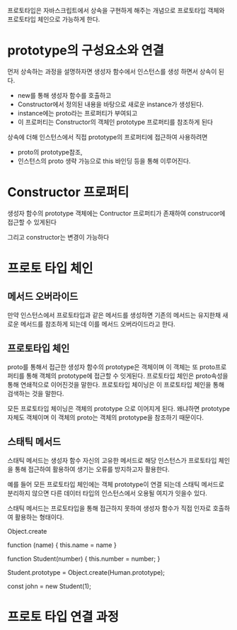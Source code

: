 프로토타입은 자바스크립트에서 상속을 구현하게 해주는 개념으로 프로토타입 객체와 프로토타입 체인으로 가능하게 한다.

# prototype의 구성요소와 연결

먼저 상속하는 과정을 설명하자면
생성자 함수에서 인스턴스를 생성 하면서 상속이 된다.
- new를 통해 생성자 함수를 호출하고
- Constructor에서 정의된 내용을 바탕으로 새로운 instance가 생성된다.
- instance에는 proto라는 프로퍼티가 부여되고
- 이 프로퍼티는 Constructor의 객체인 prototype 프로퍼티를 참조하게 된다

상속에 더해 인스턴스에서 직접 prototype의 프로퍼티에 접근하여 사용하려면 
- proto의 prototype참조, 
- 인스턴스의 proto 생략 가능으로 this 바인딩
등을 통해 이루어진다.

# Constructor 프로퍼티
생성자 함수의 prototype 객체에는 Contructor 프로퍼티가 존재하여 construcor에 접근할 수 있게된다

그리고 constructor는 변경이 가능하다


# 프로토 타입 체인
## 메서드 오버라이드
만약 인스턴스에서 프로토타입과 같은 메서드를 생성하면 기존의 메서드는 유지한채 새로운 메서드를 참조하게 되는데 이를 메서드 오버라이드라고 한다.

## 프로토타입 체인
proto를 통해서 접근한 생성자 함수의 prototype은 객체이며 이 객체는 또 proto프로퍼티를 통해 객체의 prototype에 접근할 수 잇게된다.
프로토타입 체인은 proto속성을 통해 연쇄적으로 이어진것을 말한다.
프로토타입 체이닝은 이 프로토타입 체인을 통해 검색하는 것을 말한다.

모든 프로토타입 체이닝은 객체의 prototype 으로 이어지게 된다. 왜냐하면 prototype자체도 객체이며 이 객체의 proto는 객체의 prototype을 참조하기 때문이다.

## 스태틱 메서드
스태틱 메서드는 생성자 함수 자신의 고유한 메서드로 
해당 인스턴스가 프로토타입 체인을 통해 접근하여 활용하여 생기는 오류를 방지하고자 활용한다.

예를 들어 모든 프로토타입 체인에는 객체 prototype이 연결 되는데 스태틱 메서드로 분리하지 않으면 다른 데이터 타입의 인스턴스에서 오용될 여지가 잇을수 있다.

스태틱 메서드는 프로토타입을 통해 접근하지 못하여 생성자 함수가 직접 인자로 호출하여 활용하는 형태이다.

Object.create

function (name) {
	this.name = name
}

function Student(number) {
	this.number = number;
}

Student.prototype = Object.create(Human.prototype);

const john = new Student(1);


# 프로토 타입 연결 과정
